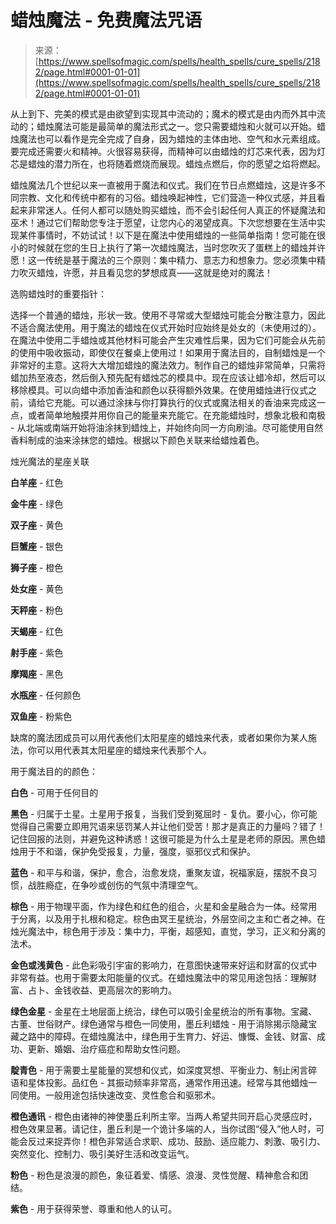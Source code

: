 <!--yml

分类：未分类

日期：2024-06-12 18:35:44

-->

# 蜡烛魔法 - 免费魔法咒语

> 来源：[https://www.spellsofmagic.com/spells/health_spells/cure_spells/2182/page.html#0001-01-01](https://www.spellsofmagic.com/spells/health_spells/cure_spells/2182/page.html#0001-01-01)

从上到下、完美的模式是由欲望到实现其中流动的；魔术的模式是由内而外其中流动的；蜡烛魔法可能是最简单的魔法形式之一。您只需要蜡烛和火就可以开始。蜡烛魔法也可以看作是完全完成了自身，因为蜡烛的主体由地、空气和水元素组成。要完成还需要火和精神。火很容易获得，而精神可以由蜡烛的灯芯来代表，因为灯芯是蜡烛的潜力所在，也将随着燃烧而展现。蜡烛点燃后，你的愿望之焰将燃起。

蜡烛魔法几个世纪以来一直被用于魔法和仪式。我们在节日点燃蜡烛，这是许多不同宗教、文化和传统中都有的习俗。蜡烛唤起神性，它们营造一种仪式感，并且看起来非常迷人。任何人都可以随处购买蜡烛，而不会引起任何人真正的怀疑魔法和巫术！通过它们帮助您专注于愿望，让您内心的渴望成真。下次您想要在生活中实现某件事情时，不妨试试！以下是在魔法中使用蜡烛的一些简单指南！您可能在很小的时候就在您的生日上执行了第一次蜡烛魔法，当时您吹灭了蛋糕上的蜡烛并许愿！这一传统是基于魔法的三个原则：集中精力、意志力和想象力。您必须集中精力吹灭蜡烛，许愿，并且看见您的梦想成真——这就是绝对的魔法！

选购蜡烛时的重要指针：

选择一个普通的蜡烛，形状一致。使用不寻常或大型蜡烛可能会分散注意力，因此不适合魔法使用。用于魔法的蜡烛在仪式开始时应始终是处女的（未使用过的）。在魔法中使用二手蜡烛或其他材料可能会产生灾难性后果，因为它们可能会从先前的使用中吸收振动，即使仅在餐桌上使用过！如果用于魔法目的，自制蜡烛是一个非常好的主意。这将大大增加蜡烛的魔法效力。制作自己的蜡烛非常简单，只需将蜡加热至液态，然后倒入预先配有蜡烛芯的模具中。现在应该让蜡冷却，然后可以移除模具。可以向蜡中添加香油和颜色以获得额外效果。在使用蜡烛进行仪式之前，请给它充能。可以通过涂抹与你打算执行的仪式或魔法相关的香油来完成这一点，或者简单地触摸并用你自己的能量来充能它。在充能蜡烛时，想象北极和南极 - 从北端或南端开始将油涂抹到蜡烛上，并始终向同一方向刷油。尽可能使用自然香料制成的油来涂抹您的蜡烛。根据以下颜色关联来给蜡烛着色。

烛光魔法的星座关联

**白羊座** - 红色

**金牛座** - 绿色

**双子座** - 黄色

**巨蟹座** - 银色

**狮子座** - 橙色

**处女座** - 黄色

**天秤座** - 粉色

**天蝎座** - 红色

**射手座** - 紫色

**摩羯座** - 黑色

**水瓶座** - 任何颜色

**双鱼座** - 粉紫色

缺席的魔法团成员可以用代表他们太阳星座的蜡烛来代表，或者如果你为某人施法，你可以用代表其太阳星座的蜡烛来代表那个人。

用于魔法目的的颜色：

**白色** - 可用于任何目的

**黑色** - 归属于土星。土星用于报复，当我们受到冤屈时 - 复仇。要小心，你可能觉得自己需要立即用咒语来惩罚某人并让他们受苦！那才是真正的力量吗？错了！记住回报的法则，并避免这种诱惑！这很可能是为什么土星是老师的原因。黑色蜡烛用于不和谐，保护免受报复，力量，强度，驱邪仪式和保护。

**蓝色** - 和平与和谐，保护，愈合，治愈发烧，重聚友谊，祝福家庭，摆脱不良习惯，战胜瘾症，在争吵或创伤的气氛中清理空气。

**棕色** - 用于物理平面，作为绿色和红色的组合，火星和金星融合为一体。经常用于分离，以及用于扎根和稳定。棕色由冥王星统治，外层空间之主和亡者之神。在烛光魔法中，棕色用于涉及：集中力，平衡，超感知，直觉，学习，正义和分离的法术。

**金色或浅黄色** - 此色彩吸引宇宙的影响力，在意图快速带来好运和财富的仪式中非常有益。也用于需要太阳能量的仪式。在蜡烛魔法中的常见用途包括：理解财富、占卜、金钱收益、更高层次的影响力。

**绿色金星** - 金星在土地层面上统治，绿色可以吸引金星统治的所有事物。宝藏、古董、世俗财产。绿色通常与橙色一同使用，墨丘利蜡烛 - 用于消除揭示隐藏宝藏之路中的障碍。在蜡烛魔法中，绿色用于生育力、好运、慷慨、金钱、财富、成功、更新、婚姻、治疗癌症和帮助女性问题。

**靛青色** - 用于需要土星能量的冥想和仪式，如深度冥想、平衡业力、制止闲言碎语和星体投影。品红色 - 其振动频率非常高，通常作用迅速。经常与其他蜡烛一同使用。一般用途包括快速改变、灵性愈合和驱邪术。

**橙色通讯** - 橙色由诸神的神使墨丘利所主宰。当两人希望共同开启心灵感应时，橙色效果显著。请记住，墨丘利是一个诡计多端的人，当你试图“侵入”他人时，可能会反过来捉弄你！橙色非常适合求职、成功、鼓励、适应能力、刺激、吸引力、突然变化、控制力、吸引美好生活和改变运气。

**粉色** - 粉色是浪漫的颜色，象征着爱、情感、浪漫、灵性觉醒、精神愈合和团结。

**紫色** - 用于获得荣誉、尊重和他人的认可。
